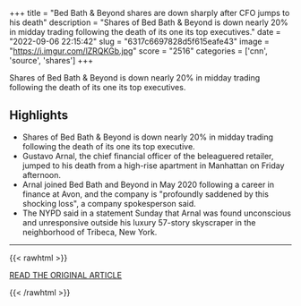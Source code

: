+++
title = "Bed Bath &amp; Beyond shares are down sharply after CFO jumps to his death"
description = "Shares of Bed Bath & Beyond is down nearly 20% in midday trading following the death of its one its top executives."
date = "2022-09-06 22:15:42"
slug = "6317c6697828d5f615eafe43"
image = "https://i.imgur.com/lZRQKGb.jpg"
score = "2516"
categories = ['cnn', 'source', 'shares']
+++

Shares of Bed Bath & Beyond is down nearly 20% in midday trading following the death of its one its top executives.

## Highlights

- Shares of Bed Bath & Beyond is down nearly 20% in midday trading following the death of its one its top executive.
- Gustavo Arnal, the chief financial officer of the beleaguered retailer, jumped to his death from a high-rise apartment in Manhattan on Friday afternoon.
- Arnal joined Bed Bath and Beyond in May 2020 following a career in finance at Avon, and the company is "profoundly saddened by this shocking loss", a company spokesperson said.
- The NYPD said in a statement Sunday that Arnal was found unconscious and unresponsive outside his luxury 57-story skyscraper in the neighborhood of Tribeca, New York.

---

{{< rawhtml >}}
  <p class="article-category">
    <a target="_blank" href="https://www.cnn.com/2022/09/06/business/bed-bath-and-beyond-stock/index.html">READ THE ORIGINAL ARTICLE</a>
  </p>
{{< /rawhtml >}}
